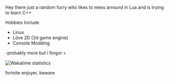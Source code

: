 Hey there just a random furry who likes to mess arround in Lua and is trying to learn C++

Hobbies Include 
- Linux
- Löve 2D (2d game engine)
- Console Modding


-probably more but i forgor 💀


![Wakatime statistics](https://github-readme-stats.vercel.app/api/wakatime?username=AM7999&compat=true&theme=radical)









fortnite enjoyer, beware
